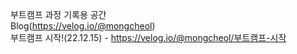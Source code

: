 부트캠프 과정 기록용 공간  
Blog(https://velog.io/@mongcheol)  
부트캠프 시작!(22.12.15) - https://velog.io/@mongcheol/부트캠프-시작
